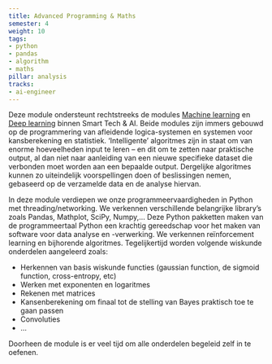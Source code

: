 ```yaml
---
title: Advanced Programming & Maths
semester: 4
weight: 10
tags:
- python 
- pandas 
- algorithm 
- maths
pillar: analysis
tracks:
- ai-engineer
---
```


Deze module ondersteunt rechtstreeks de modules <a class="js-module-link" href="/programma/machine-learning/">Machine learning</a> en <a class="js-module-link" href="/programma/deep-learning/">Deep learning</a> binnen Smart Tech & AI. Beide modules zijn immers gebouwd op de programmering van afleidende logica-systemen en systemen voor kansberekening en statistiek. ‘Intelligente’ algoritmes zijn in staat om van enorme hoeveelheden input te leren – en dit om te zetten naar praktische output, al dan niet naar aanleiding van een nieuwe specifieke dataset die verbonden moet worden aan een bepaalde output. Dergelijke algoritmes kunnen zo uiteindelijk voorspellingen doen of beslissingen nemen, gebaseerd op de verzamelde data en de analyse hiervan.

In deze module verdiepen we onze programmeervaardigheden in Python met threading/networking. We verkennen verschillende belangrijke library’s zoals Pandas, Mathplot, SciPy, Numpy,… Deze Python pakketten maken van de programmeertaal Python een krachtig gereedschap voor het maken van software voor data analyse en -verwerking. We verkennen reïnforcement learning en bijhorende algoritmes.
Tegelijkertijd worden volgende wiskunde onderdelen aangeleerd zoals:

- Herkennen van basis wiskunde functies (gaussian function, de sigmoid function, cross-entropy, etc)
- Werken met exponenten en logaritmes 
- Rekenen met matrices 
- Kansenberekening om finaal tot de stelling van Bayes praktisch toe te gaan passen
- Convoluties
- ...

Doorheen de module is er veel tijd om alle onderdelen begeleid zelf in te oefenen. 
